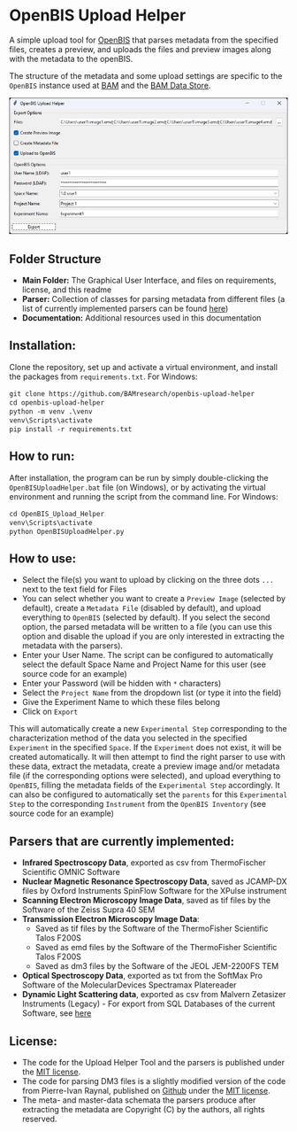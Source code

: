 # OpenBIS Upload Helper

A simple upload tool for [OpenBIS](https://openbis.ch/) that parses metadata from the specified files, creates a preview, and uploads the files and preview images along with the metadata to the openBIS.

The structure of the metadata and some upload settings are specific to the `OpenBIS` instance used at [BAM](https://www.bam.de) and the [BAM Data Store](https://www.bam.de/Content/DE/Projekte/laufend/BAM-Data-Store/bam-data-store.html). 

![](Documentation/GUI.jpg)

## Folder Structure
- **Main Folder:** The Graphical User Interface, and files on requirements, license, and this readme 
- **Parser:** Collection of classes for parsing metadata from different files (a list of currently implemented parsers can be found [here](#parsers-that-are-currently-implemented))
- **Documentation:** Additional resources used in this documentation

## Installation:
Clone the repository, set up and activate a virtual environment, and install the packages from `requirements.txt`. For Windows:
```commandline
git clone https://github.com/BAMresearch/openbis-upload-helper
cd openbis-upload-helper
python -m venv .\venv
venv\Scripts\activate
pip install -r requirements.txt
```

## How to run:
After installation, the program can be run by simply double-clicking the `OpenBISUploadHelper.bat` file (on Windows), or by activating the virtual environment and running the script from the command line. For Windows:
```commandline
cd OpenBIS_Upload_Helper
venv\Scripts\activate
python OpenBISUploadHelper.py
```

## How to use:
- Select the file(s) you want to upload by clicking on the three dots `...` next to the text field for Files
- You can select whether you want to create a `Preview Image` (selected by default), create a `Metadata File` (disabled by default), and upload everything to `OpenBIS` (selected by default). If you select the second option, the parsed metadata will be written to a file (you can use this option and disable the upload if you are only interested in extracting the metadata with the parsers).
- Enter your User Name. The script can be configured to automatically select the default Space Name and Project Name for this user (see source code for an example)
- Enter your Password (will be hidden with `*` characters)
- Select the `Project Name` from the dropdown list (or type it into the field)
- Give the Experiment Name to which these files belong
- Click on `Export`

This will automatically create a new `Experimental Step` corresponding to the characterization method of the data you selected in the specified `Experiment` in the specified `Space`. If the `Experiment` does not exist, it will be created automatically. It will then attempt to find the right parser to use with these data, extract the metadata, create a preview image and/or metadata file (if the corresponding options were selected), and upload everything to `OpenBIS`, filling the metadata fields of the `Experimental Step` accordingly. It can also be configured to automatically set the `parents` for this `Experimental Step` to the corresponding `Instrument` from the `OpenBIS Inventory` (see source code for an example)   

## Parsers that are currently implemented:
- **Infrared Spectroscopy Data**, exported as csv from ThermoFischer Scientific OMNIC Software
- **Nuclear Magnetic Resonance Spectroscopy Data**, saved as JCAMP-DX files by Oxford Instruments SpinFlow Software for the XPulse instrument
- **Scanning Electron Microscopy Image Data**, saved as tif files by the Software of the Zeiss Supra 40 SEM
- **Transmission Electron Microscopy Image Data**:
  - Saved as tif files by the Software of the ThermoFisher Scientific Talos F200S 
  - Saved as emd files by the Software of the ThermoFisher Scientific Talos F200S
  - Saved as dm3 files by the Software of the JEOL JEM-2200FS TEM
- **Optical Spectroscopy Data**, exported as txt from the SoftMax Pro Software of the MolecularDevices Spectramax Platereader 
- **Dynamic Light Scattering data**, exported as csv from Malvern Zetasizer Instruments (Legacy) - For export from SQL Databases of the current Software, see [here](https://github.com/BAMresearch/MAPz_at_BAM/blob/main/Minerva/Hardware/OtherHardware/MalvernPanalytical.py) 

## License:
- The code for the Upload Helper Tool and the parsers is published under the [MIT license](https://opensource.org/license/mit).
- The code for parsing DM3 files is a slightly modified version of the code from Pierre-Ivan Raynal, published on [Github](https://github.com/piraynal/pyDM3reader) under the [MIT license](https://opensource.org/license/mit).
- The meta- and master-data schemata the parsers produce after extracting the metadata are Copyright (C) by the authors, all rights reserved.
